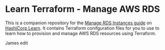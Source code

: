 # Learn Terraform - Manage AWS RDS

This is a companion repository for the [Manage RDS Instances
guide](https://learn.hashicorp.com/tutorials/terraform/aws-rds) on [HashiCorp
Learn](https://learn.hashicorp.com/). It contains Terraform conifguration files
for you to use to learn how to provision and manage AWS RDS resources using
Terraform.

James edit